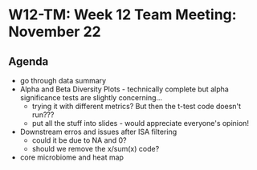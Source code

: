 # W12-TM: Week 12 Team Meeting: November 22

## Agenda

* go through data summary
* Alpha and Beta Diversity Plots - technically complete but alpha significance tests are slightly concerning...
  *  trying it with different metrics? But then the t-test code doesn't run???
  *  put all the stuff into slides - would appreciate everyone's opinion!
* Downstream erros and issues after ISA filtering
  * could it be due to NA and 0?
  * should we remove the x/sum(x) code? 
* core microbiome and heat map

